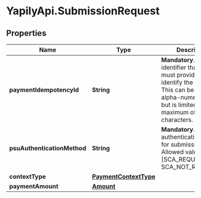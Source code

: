 # YapilyApi.SubmissionRequest

## Properties

Name | Type | Description | Notes
------------ | ------------- | ------------- | -------------
**paymentIdempotencyId** | **String** | __Mandatory__. A unique identifier that you must provide to identify the payment. This can be any alpha-numeric string but is limited to a maximum of 35 characters. | 
**psuAuthenticationMethod** | **String** | __Mandatory__. Chosen authentication method for submission step. Allowed values are [SCA_REQUIRED, SCA_NOT_REQUIRED]. | 
**contextType** | [**PaymentContextType**](PaymentContextType.md) |  | [optional] 
**paymentAmount** | [**Amount**](Amount.md) |  | 


